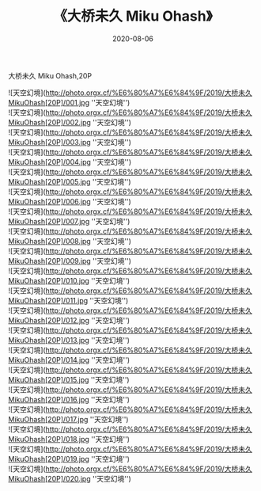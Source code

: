 ﻿---
layout: post
title:  《大桥未久 Miku Ohash》
date:   2020-08-06
img: http://photo.orgx.cf/%E6%80%A7%E6%84%9F/2019/大桥未久MikuOhash[20P]/000.jpg
tags: [美女, 性感, 泳衣]
---

大桥未久 Miku Ohash,20P

![天空幻境](http://photo.orgx.cf/%E6%80%A7%E6%84%9F/2019/大桥未久MikuOhash[20P]/001.jpg ''天空幻境'') <br>
![天空幻境](http://photo.orgx.cf/%E6%80%A7%E6%84%9F/2019/大桥未久MikuOhash[20P]/002.jpg ''天空幻境'') <br>
![天空幻境](http://photo.orgx.cf/%E6%80%A7%E6%84%9F/2019/大桥未久MikuOhash[20P]/003.jpg ''天空幻境'') <br>
![天空幻境](http://photo.orgx.cf/%E6%80%A7%E6%84%9F/2019/大桥未久MikuOhash[20P]/004.jpg ''天空幻境'') <br>
![天空幻境](http://photo.orgx.cf/%E6%80%A7%E6%84%9F/2019/大桥未久MikuOhash[20P]/005.jpg ''天空幻境'') <br>
![天空幻境](http://photo.orgx.cf/%E6%80%A7%E6%84%9F/2019/大桥未久MikuOhash[20P]/006.jpg ''天空幻境'') <br>
![天空幻境](http://photo.orgx.cf/%E6%80%A7%E6%84%9F/2019/大桥未久MikuOhash[20P]/007.jpg ''天空幻境'') <br>
![天空幻境](http://photo.orgx.cf/%E6%80%A7%E6%84%9F/2019/大桥未久MikuOhash[20P]/008.jpg ''天空幻境'') <br>
![天空幻境](http://photo.orgx.cf/%E6%80%A7%E6%84%9F/2019/大桥未久MikuOhash[20P]/009.jpg ''天空幻境'') <br>
![天空幻境](http://photo.orgx.cf/%E6%80%A7%E6%84%9F/2019/大桥未久MikuOhash[20P]/010.jpg ''天空幻境'') <br>
![天空幻境](http://photo.orgx.cf/%E6%80%A7%E6%84%9F/2019/大桥未久MikuOhash[20P]/011.jpg ''天空幻境'') <br>
![天空幻境](http://photo.orgx.cf/%E6%80%A7%E6%84%9F/2019/大桥未久MikuOhash[20P]/012.jpg ''天空幻境'') <br>
![天空幻境](http://photo.orgx.cf/%E6%80%A7%E6%84%9F/2019/大桥未久MikuOhash[20P]/013.jpg ''天空幻境'') <br>
![天空幻境](http://photo.orgx.cf/%E6%80%A7%E6%84%9F/2019/大桥未久MikuOhash[20P]/014.jpg ''天空幻境'') <br>
![天空幻境](http://photo.orgx.cf/%E6%80%A7%E6%84%9F/2019/大桥未久MikuOhash[20P]/015.jpg ''天空幻境'') <br>
![天空幻境](http://photo.orgx.cf/%E6%80%A7%E6%84%9F/2019/大桥未久MikuOhash[20P]/016.jpg ''天空幻境'') <br>
![天空幻境](http://photo.orgx.cf/%E6%80%A7%E6%84%9F/2019/大桥未久MikuOhash[20P]/017.jpg ''天空幻境'') <br>
![天空幻境](http://photo.orgx.cf/%E6%80%A7%E6%84%9F/2019/大桥未久MikuOhash[20P]/018.jpg ''天空幻境'') <br>
![天空幻境](http://photo.orgx.cf/%E6%80%A7%E6%84%9F/2019/大桥未久MikuOhash[20P]/019.jpg ''天空幻境'') <br>
![天空幻境](http://photo.orgx.cf/%E6%80%A7%E6%84%9F/2019/大桥未久MikuOhash[20P]/020.jpg ''天空幻境'') <br>
